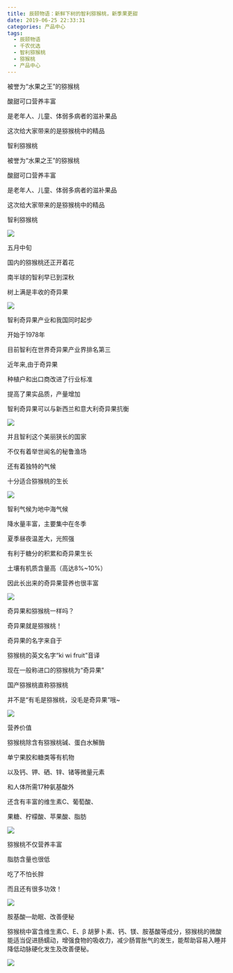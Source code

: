```yaml
---
title: 辰颐物语：新鲜下树的智利猕猴桃，新季果更甜
date: 2019-06-25 22:33:31
categories: 产品中心
tags:
  - 辰颐物语
  - 千农优选
  - 智利猕猴桃
  - 猕猴桃
  - 产品中心
---
```


被誉为“水果之王”的猕猴桃

酸甜可口营养丰富

是老年人、儿童、体弱多病者的滋补果品

这次给大家带来的是猕猴桃中的精品

智利猕猴桃

<!-- more -->


被誉为“水果之王”的猕猴桃

酸甜可口营养丰富

是老年人、儿童、体弱多病者的滋补果品

这次给大家带来的是猕猴桃中的精品

智利猕猴桃

![](//upload-images.jianshu.io/upload_images/15717308-c30ab54d58ff3e69?imageMogr2/auto-orient/strip%7CimageView2/2/w/512/format/webp)

五月中旬

国内的猕猴桃还正开着花

南半球的智利早已到深秋

树上满是丰收的奇异果

![](//upload-images.jianshu.io/upload_images/15717308-87ce8b705e9cf5ab?imageMogr2/auto-orient/strip%7CimageView2/2/w/512/format/webp)

智利奇异果产业和我国同时起步

开始于1978年

目前智利在世界奇异果产业界排名第三

近年来,由于奇异果

种植户和出口商改进了行业标准

提高了果实品质，产量增加

智利奇异果可以与新西兰和意大利奇异果抗衡

![](//upload-images.jianshu.io/upload_images/15717308-73cfc4d45c36f0d7?imageMogr2/auto-orient/strip%7CimageView2/2/w/640/format/webp)

并且智利这个美丽狭长的国家

不仅有着举世闻名的秘鲁渔场

还有着独特的气候

十分适合猕猴桃的生长

![](//upload-images.jianshu.io/upload_images/15717308-48c133d12628f668?imageMogr2/auto-orient/strip%7CimageView2/2/w/576/format/webp)

智利气候为地中海气候

降水量丰富，主要集中在冬季

夏季昼夜温差大，光照强

有利于糖分的积累和奇异果生长

土壤有机质含量高（高达8%~10%）

因此长出来的奇异果营养也很丰富

![](//upload-images.jianshu.io/upload_images/15717308-b979227786f206ea?imageMogr2/auto-orient/strip%7CimageView2/2/w/574/format/webp)

奇异果和猕猴桃一样吗？

奇异果就是猕猴桃！

奇异果的名字来自于

猕猴桃的英文名字“ki wi fruit”音译

现在一般称进口的猕猴桃为“奇异果”

国产猕猴桃直称猕猴桃

并不是“有毛是猕猴桃，没毛是奇异果”哦~

![](//upload-images.jianshu.io/upload_images/15717308-b635041d4680ee87?imageMogr2/auto-orient/strip%7CimageView2/2/w/576/format/webp)

营养价值

猕猴桃除含有猕猴桃碱、蛋白水解酶

单宁果胶和糖类等有机物

以及钙、钾、硒、锌、锗等微量元素

和人体所需17种氨基酸外

还含有丰富的维生素C、葡萄酸、

果糖、柠檬酸、苹果酸、脂肪

![](//upload-images.jianshu.io/upload_images/15717308-615c7097a6577f8f?imageMogr2/auto-orient/strip%7CimageView2/2/w/568/format/webp)

猕猴桃不仅营养丰富

脂肪含量也很低

吃了不怕长胖

而且还有很多功效！

![](//upload-images.jianshu.io/upload_images/15717308-f58ad978acfabd69?imageMogr2/auto-orient/strip%7CimageView2/2/w/576/format/webp)

胺基酸—助眠、改善便秘

猕猴桃中富含维生素C、E、β 胡萝卜素、钙、镁、胺基酸等成分，猕猴桃的微酸能适当促进肠蠕动，增强食物的吸收力，减少肠胃胀气的发生，能帮助容易入睡并降低动脉硬化发生及改善便秘。

![](//upload-images.jianshu.io/upload_images/15717308-34c0162ec79366d5?imageMogr2/auto-orient/strip%7CimageView2/2/w/574/format/webp)
